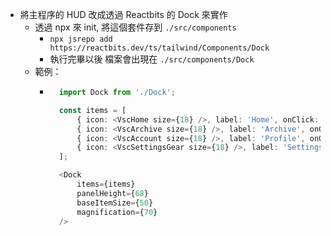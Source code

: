- 將主程序的 HUD 改成透過 Reactbits 的 Dock 來實作
    - 透過 npx 來 init, 將這個套件存到 `./src/components`
        - `npx jsrepo add https://reactbits.dev/ts/tailwind/Components/Dock`
        - 執行完畢以後 檔案會出現在 `./src/components/Dock`
    - 範例：
        - ```ts
            import Dock from './Dock';

            const items = [
                { icon: <VscHome size={18} />, label: 'Home', onClick: () => alert('Home!') },
                { icon: <VscArchive size={18} />, label: 'Archive', onClick: () => alert('Archive!') },
                { icon: <VscAccount size={18} />, label: 'Profile', onClick: () => alert('Profile!') },
                { icon: <VscSettingsGear size={18} />, label: 'Settings', onClick: () => alert('Settings!') },
            ];

            <Dock 
                items={items}
                panelHeight={68}
                baseItemSize={50}
                magnification={70}
            />
            ```

